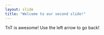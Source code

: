 ```yaml
---
layout: slide
title: "Welcome to our second slide!"
---
```

TnT is awesome!
Use the left arrow to go back!
